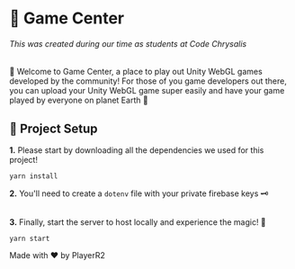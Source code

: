 # 👾 Game Center
###### This was created during our time as students at Code Chrysalis

👋 Welcome to Game Center, a place to play out Unity WebGL games developed by the community! 
For those of you game developers out there, you can upload your Unity WebGL game super easily and have your game played by everyone on planet Earth 🎉




## 🚀 Project Setup
**1.** Please start by downloading all the dependencies we used for this project!
````
yarn install
````
**2.** You'll need to create a `dotenv` file with your private firebase keys 🗝
````

````
**3.** Finally, start the server to host locally and experience the magic! 🎩
````
yarn start
````

Made with ♥️ by PlayerR2
